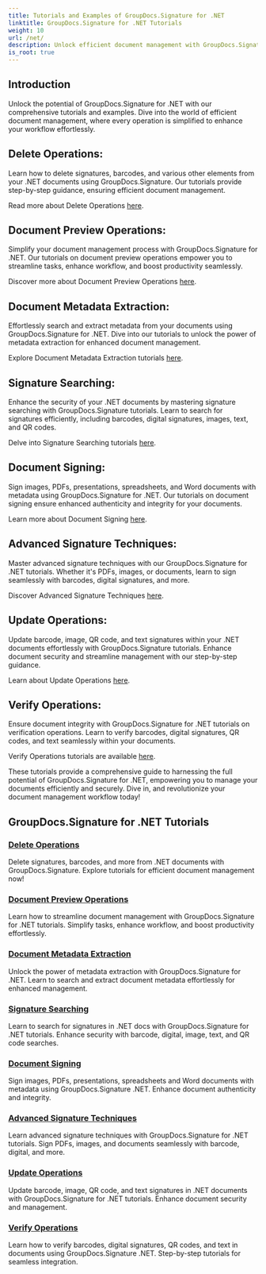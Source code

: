 ```yaml
---
title: Tutorials and Examples of GroupDocs.Signature for .NET 
linktitle: GroupDocs.Signature for .NET Tutorials
weight: 10
url: /net/
description: Unlock efficient document management with GroupDocs.Signature for .NET tutorials. Delete, preview, extract metadata, sign, update, and verify documents seamlessly.
is_root: true
---
```

## Introduction

Unlock the potential of GroupDocs.Signature for .NET with our comprehensive tutorials and examples. Dive into the world of efficient document management, where every operation is simplified to enhance your workflow effortlessly.

## Delete Operations:
Learn how to delete signatures, barcodes, and various other elements from your .NET documents using GroupDocs.Signature. Our tutorials provide step-by-step guidance, ensuring efficient document management.

Read more about Delete Operations [here](./delete-operations/).

## Document Preview Operations:
Simplify your document management process with GroupDocs.Signature for .NET. Our tutorials on document preview operations empower you to streamline tasks, enhance workflow, and boost productivity seamlessly.

Discover more about Document Preview Operations [here](./document-preview-operations/).

## Document Metadata Extraction:
Effortlessly search and extract metadata from your documents using GroupDocs.Signature for .NET. Dive into our tutorials to unlock the power of metadata extraction for enhanced document management.

Explore Document Metadata Extraction tutorials [here](./document-metadata-extraction/).

## Signature Searching:
Enhance the security of your .NET documents by mastering signature searching with GroupDocs.Signature tutorials. Learn to search for signatures efficiently, including barcodes, digital signatures, images, text, and QR codes.

Delve into Signature Searching tutorials [here](./signature-searching/).

## Document Signing:
Sign images, PDFs, presentations, spreadsheets, and Word documents with metadata using GroupDocs.Signature for .NET. Our tutorials on document signing ensure enhanced authenticity and integrity for your documents.

Learn more about Document Signing [here](./document-signing/).

## Advanced Signature Techniques:
Master advanced signature techniques with our GroupDocs.Signature for .NET tutorials. Whether it's PDFs, images, or documents, learn to sign seamlessly with barcodes, digital signatures, and more.

Discover Advanced Signature Techniques [here](./advanced-signature-techniques/).

## Update Operations:
Update barcode, image, QR code, and text signatures within your .NET documents effortlessly with GroupDocs.Signature tutorials. Enhance document security and streamline management with our step-by-step guidance.

Learn about Update Operations [here](./update-operations/).

## Verify Operations:
Ensure document integrity with GroupDocs.Signature for .NET tutorials on verification operations. Learn to verify barcodes, digital signatures, QR codes, and text seamlessly within your documents.

Verify Operations tutorials are available [here](./verify-operations/). 

These tutorials provide a comprehensive guide to harnessing the full potential of GroupDocs.Signature for .NET, empowering you to manage your documents efficiently and securely. Dive in, and revolutionize your document management workflow today!
## GroupDocs.Signature for .NET Tutorials 
### [Delete Operations](./delete-operations/)
Delete signatures, barcodes, and more from .NET documents with GroupDocs.Signature. Explore tutorials for efficient document management now!
### [Document Preview Operations](./document-preview-operations/)
Learn how to streamline document management with GroupDocs.Signature for .NET tutorials. Simplify tasks, enhance workflow, and boost productivity effortlessly.
### [Document Metadata Extraction](./document-metadata-extraction/)
Unlock the power of metadata extraction with GroupDocs.Signature for .NET. Learn to search and extract document metadata effortlessly for enhanced management.
### [Signature Searching](./signature-searching/)
Learn to search for signatures in .NET docs with GroupDocs.Signature for .NET tutorials. Enhance security with barcode, digital, image, text, and QR code searches.
### [Document Signing](./document-signing/)
Sign images, PDFs, presentations, spreadsheets and Word documents with metadata using GroupDocs.Signature .NET. Enhance document authenticity and integrity.
### [Advanced Signature Techniques](./advanced-signature-techniques/)
Learn advanced signature techniques with GroupDocs.Signature for .NET tutorials. Sign PDFs, images, and documents seamlessly with barcode, digital, and more.
### [Update Operations](./update-operations/)
Update barcode, image, QR code, and text signatures in .NET documents with GroupDocs.Signature for .NET tutorials. Enhance document security and management.
### [Verify Operations](./verify-operations/)
Learn how to verify barcodes, digital signatures, QR codes, and text in documents using GroupDocs.Signature .NET. Step-by-step tutorials for seamless integration.